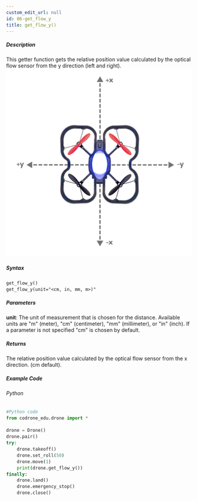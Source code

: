 ```yaml
---
custom_edit_url: null
id: 06-get_flow_y
title: get_flow_y()
---
```


##### Description

This getter function gets the relative position value calculated by the optical flow sensor from the y direction (left and right). <br />
![y position image](topdown_xy.png)

##### Syntax
```get_flow_y()```<br />
```get_flow_y(unit="<cm, in, mm, m>)"```<br />

##### Parameters
**unit**: The unit of measurement that is chosen for the distance. Available units are "m" (meter), "cm" (centimeter), "mm" (millimeter), or "in" (inch). If a parameter is not specified "cm" is chosen by default.


##### Returns

The relative position value calculated by the optical flow sensor from the x direction. (cm default).

##### Example Code
###### Python
```python
#Python code
from codrone_edu.drone import *

drone = Drone()
drone.pair()
try:
    drone.takeoff()
    drone.set_roll(50)
    drone.move(1)
    print(drone.get_flow_y())
finally:
    drone.land()
    drone.emergency_stop()
    drone.close()

```